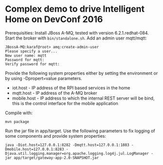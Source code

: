 Complex demo to drive Intelligent Home on DevConf 2016
===

Prerequisities:
Install JBoss A-MQ, tested with version 6.2.1.redhat-084.
Start the broker with `bin/standalone.sh`.
Add an admin user mqtt/mqtt:

```
JBossA-MQ:karaf@root> amq:create-admin-user
Please specify a user...
New user name: mqtt
Password for mqtt: 
Verify password for mqtt: 
```

Provide the following system properties either by setting the environment or by using -Dpropert=value parameters.

* iot.host - IP address of the RPI based services in the home
* mqtt.host - IP address of the A-MQ broker
* mobile.host - IP address to which the internal REST server will be bind, this is the control interface for the mobile application

Compile with:

`mvn package`

Run the jar file in app/target. Use the following parameters to fix logging of some components and provide system properties:

`java -Diot.host=127.0.0.1:8282 -Dmqtt.host=127.0.0.1:1883 -Dmobile.host=127.0.0.1:8283 -Djava.util.logging.manager=org.apache.logging.log4j.jul.LogManager -jar app/target/gateway-app-2.0-SNAPSHOT.jar`